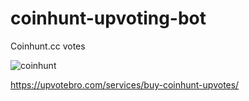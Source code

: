 # coinhunt-upvoting-bot

Coinhunt.cc votes


![coinhunt](https://user-images.githubusercontent.com/112619158/187877908-c2b5e92c-0136-44da-8f5c-3d3b05bae5ae.jpg)


https://upvotebro.com/services/buy-coinhunt-upvotes/
